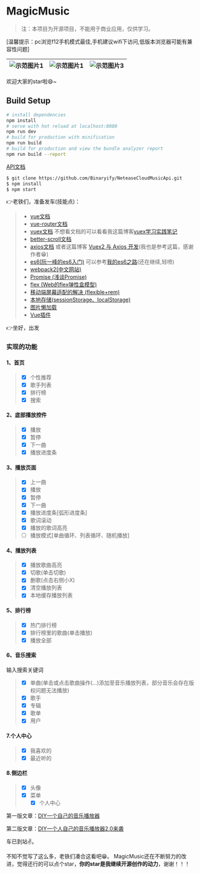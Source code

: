 # MagicMusic


>注：本项目为开源项目，不能用于商业应用，仅供学习。

[温馨提示：pc浏览f12手机模式最佳,手机建议wifi下访问,低版本浏览器可能有兼容性问题]



| ![示范图片1](./screenshots/magic-music1.png) | ![示范图片1](./screenshots/magic-music2.png) | ![示范图片3](./screenshots/magic-music3.png) |
|:-|:-|:-|

欢迎大家的star啦😄~

## Build Setup

``` bash
# install dependencies
npm install
# serve with hot reload at localhost:8080
npm run dev
# build for production with minification
npm run build
# build for production and view the bundle analyzer report
npm run build --report
```

[API文档](https://binaryify.github.io/NeteaseCloudMusicApi/#/)
``` bash
$ git clone https://github.com/Binaryify/NeteaseCloudMusicApi.git
$ npm install
$ npm start
```

👉老铁们，准备发车(技能点)：
> * [vue文档](https://cn.vuejs.org/)
> * [vue-router文档](https://router.vuejs.org/zh-cn/)
> * [vuex文档](https://vuex.vuejs.org/zh-cn/) 不想看文档的可以看看我这篇博客[vuex学习实践笔记](https://hzzly.github.io/2017/04/04/vuex%E5%AD%A6%E4%B9%A0%E5%AE%9E%E8%B7%B5%E7%AC%94%E8%AE%B0/)
> * [better-scroll文档](https://ustbhuangyi.github.io/better-scroll/#/)
> * [axios文档](https://www.npmjs.com/package/axios) 或者这篇博客 [Vuex2 与 Axios 开发](https://blog.ygxdxx.com/2017/02/01/Vuex2&Axios-Develop/)(我也是参考这篇，感谢作者😁)
> * [es6(阮一峰的es6入门)](http://es6.ruanyifeng.com/) 可以参考[我的es6之路](http://hjingren.cn/tag/#es6)(还在继续,轻喷)
> * [webpack2(中文网站)](https://doc.webpack-china.org/)
> * [Promise (浅谈Promise)](https://hzzly.github.io/2017/03/25/%E6%B5%85%E8%B0%88Promise/)
> * [flex (Web的flex弹性盒模型)](https://hzzly.github.io/2017/03/03/Web%E7%9A%84Flex%E5%BC%B9%E6%80%A7%E7%9B%92%E6%A8%A1%E5%9E%8B/)
> * [移动端屏幕适配的解决 (flexible+rem)](https://hzzly.github.io/2017/03/15/%E7%A7%BB%E5%8A%A8%E7%AB%AF%E5%B1%8F%E5%B9%95%E9%80%82%E9%85%8D%E7%9A%84%E8%A7%A3%E5%86%B3/)
> * [本地存储(sessionStorage、localStorage)](https://hzzly.github.io/2017/04/26/%E6%9C%AC%E5%9C%B0%E5%AD%98%E5%82%A8sessionStorage%E4%B8%8ElocalStorage/)
> * [图片懒加载](https://github.com/hilongjw/vue-lazyload?from=gold)
> * [Vue插件](http://hjingren.cn/2017/08/25/Vue%E6%8F%92%E4%BB%B6%E7%9A%84%E5%BC%80%E5%8F%91-%E4%B8%80/)

👉坐好，出发
### 实现的功能

#### 1、首页
> - [x] 个性推荐
> - [x] 歌手列表
> - [x] 排行榜
> - [x] 搜索

#### 2、底部播放控件
> - [x] 播放
> - [x] 暂停
> - [x] 下一曲
> - [x] 播放进度条

#### 3、播放页面
> - [x] 上一曲
> - [x] 播放
> - [x] 暂停
> - [x] 下一曲
> - [x] 播放进度条[弧形进度条]
> - [x] 歌词滚动
> - [x] 播放的歌词高亮
> - [ ] 播放模式[单曲循环、列表循环、随机播放]

#### 4、播放列表
> - [x] 播放歌曲高亮
> - [x] 切歌(单击切歌)
> - [x] 删歌(点击右侧小X)
> - [x] 清空播放列表
> - [x] 本地缓存播放列表

#### 5、排行榜
> - [x] 热门排行榜
> - [x] 排行榜里的歌曲(单击播放)
> - [x] 播放全部

#### 6、音乐搜索
输入搜索关键词
> - [x] 单曲(单击或点击歌曲操作(...)添加至音乐播放列表，部分音乐会存在版权问题无法播放)
> - [x] 歌手
> - [x] 专辑
> - [x] 歌单
> - [x] 用户

#### 7.个人中心
> - [x] 我喜欢的
> - [x] 最近听的

#### 8.侧边栏
> - [x] 头像
> - [x] 菜单
>   - [x] 个人中心


第一版文章：[DIY一个自己的音乐播放器](http://hjingren.cn/2017/04/27/%E2%80%99DIY%E4%B8%80%E4%B8%AA%E8%87%AA%E5%B7%B1%E7%9A%84%E9%9F%B3%E4%B9%90%E6%92%AD%E6%94%BE%E5%99%A8/)

第二版文章：[DIY一个人自己的音乐播放器2.0来袭](http://hjingren.cn/2017/06/05/DIY%E4%B8%80%E4%B8%AA%E4%BA%BA%E8%87%AA%E5%B7%B1%E7%9A%84%E9%9F%B3%E4%B9%90%E6%92%AD%E6%94%BE%E5%99%A82-0%E6%9D%A5%E8%A2%AD/)


车已到站✌️。

不知不觉写了这么多，老铁们凑合这看吧😁。
MagicMusic还在不断努力的改进，觉得还行的可以点个star，**你的star是我继续开源创作的动力**，谢谢！！！

